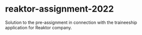 # reaktor-assignment-2022
Solution to the pre-assignment in connection with the traineeship application for Reaktor company.
